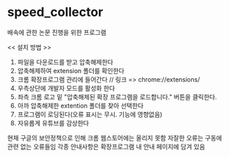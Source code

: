 # speed_collector
배속에 관한 논문 진행을 위한 프로그램

<< 설치 방법 >>
1. 파일을 다운로드를 받고 압축해제한다
2. 압축해제하여 extension 폴더를 확인한다
3. 크롬 확장프로그램 관리에 들어간다 // 링크 => chrome://extensions/
4. 우측상단에 개발자 모드를 활성화 한다
5. 좌측 크롬 로고 밑 "압축해제된 확장 프로그램을 로드합니다." 버튼을 클릭한다.
6. 아까 압축해제한 extention 폴더를 찾아 선택한다
7. 프로그램이 로딩된다(오류 표시는 무시. 기능에 영향없음)
8. 자유롭게 유튜브를 감상한다




현재 구글의 보안정책으로 인해 크롬 웹스토어에는 올리지 못함
자잘한 오류는 구동에 관련 없는 오류들임
각종 안내사항은 확장프로그램 내 안내 페이지에 담겨 있음

